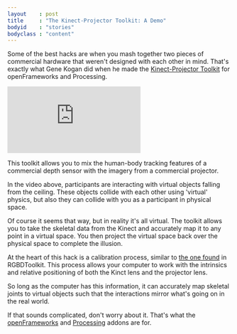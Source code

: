 ```yaml
---
layout    : post
title     : "The Kinect-Projector Toolkit: A Demo"
bodyid    : "stories"
bodyclass : "content"
---
```

<p>Some of the best hacks are when you mash together two pieces of commercial hardware that weren't designed with each other in mind. That's exactly what Gene Kogan did when he made the <a href="http://www.genekogan.com/works/kinect-projector-toolkit.html">Kinect-Projector Toolkit</a> for openFrameworks and Processing.</p>

<div class="video">
	<iframe src="https://player.vimeo.com/video/90933463?color=ffffff" frameborder="0" webkitallowfullscreen mozallowfullscreen allowfullscreen></iframe>
</div>

<p>This toolkit allows you to mix the human-body tracking features of a commercial depth sensor with the imagery from a commercial projector.</p>

<p>In the video above, participants are interacting with virtual objects falling from the ceiling. These objects collide with each other using 'virtual' physics, but also they can collide with you as a participant in physical space.</p>

<!--excerpt-ends-->

<p>Of course it seems that way, but in reality it's all virtual. The toolkit allows you to take the skeletal data from the Kinect and accurately map it to any point in a virtual space. You then project the virtual space back over the physical space to complete the illusion.</p>

<p>At the heart of this hack is a calibration process, similar to <a href="http://jahya.net/blog/?2013-08-rgbdtoolkit-calibration-tutorial">the one found</a> in RGBDToolkit. This process allows your computer to work with the intrinsics and relative positioning of both the Kinct lens and the projector lens.</p>

<p>So long as the computer has this information, it can accurately map skeletal joints to virtual objects such that the interactions mirror what's going on in the real world.</p>

<p>If that sounds complicated, don't worry about it. That's what the <a href="https://github.com/genekogan/ofxKinectProjectorToolkit">openFrameworks</a> and <a href="https://github.com/genekogan/KinectProjectorToolkit">Processing</a> addons are for.</p>